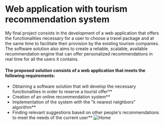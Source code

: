 # Web application with tourism recommendation system
My final project consists in the development of a web application that offers the functionalities necessary for a user to choose a travel package and at the same time to facilitate their provision by the existing tourism companies. The software solution also aims to create a reliable, scalable, available recommendation engine that can offer personalized recommendations in real time for all the users it contains.
#### The proposed solution consists of a web application that meets the following requirements:
* Obtaining a software solution that will develop the necessary functionalities in order to reserve a tourist offer**
* Creation of an online recommendation system**
* Implementation of the system with the "k nearest neighbors" algorithm**
* Finding relevant suggestions based on other people's recommendations to meet the needs of the current user**
![Home](https://i.ibb.co/YLPfVw0/home.png)
